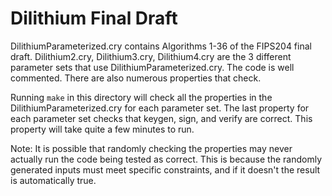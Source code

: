 # Dilithium Final Draft

DilithiumParameterized.cry contains Algorithms 1-36 of the FIPS204 final draft.
Dilithium2.cry, Dilithium3.cry, Dilithium4.cry are the 3 different parameter
sets that use DilithiumParameterized.cry. The code is well commented. There are
also numerous properties that check.

Running `make` in this directory will check all the properties in the
DilithiumParameterized.cry for each parameter set. The last property for each
parameter set checks that keygen, sign, and verify are correct.  This property
will take quite a few minutes to run.

Note: It is possible that randomly checking the properties may never actually
run the code being tested as correct.  This is because the randomly generated
inputs must meet specific constraints, and if it doesn't the result is
automatically true.

